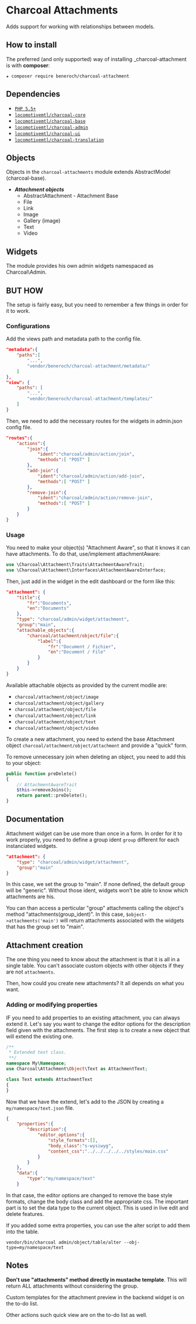 Charcoal Attachments
====================

Adds support for working with relationships between models.

## How to install

The preferred (and only supported) way of installing _charcoal-attachment is with **composer**:

```shell
★ composer require beneroch/charcoal-attachment
```


## Dependencies

- [`PHP 5.5+`](http://php.net)
- [`locomotivemtl/charcoal-core`](https://github.com/locomotivemtl/charcoal-core)
- [`locomotivemtl/charcoal-base`](https://github.com/locomotivemtl/charcoal-base)
- [`locomotivemtl/charcoal-admin`](https://github.com/locomotivemtl/charcoal-admin)
- [`locomotivemtl/charcoal-ui`](https://github.com/locomotivemtl/charcoal-ui)
- [`locomotivemtl/charcoal-translation`](https://github.com/locomotivemtl/charcoal-translation)

## Objects

Objects in the `charcoal-attachments` module extends AbstractModel (charcoal-base).

- ***Attachment objects***
	- AbstractAttachment - Attachment Base
	- File
	- Link
	- Image
	- Gallery (image)
	- Text
	- Video

## Widgets

The module provides his own admin widgets namespaced as Charcoal\Admin.

## BUT HOW

The setup is fairly easy, but you need to remember a few things in order for it to work.

### Configurations

Add the views path and metadata path to the config file.
```json
"metadata":{
    "paths":[
        "...",
        "vendor/beneroch/charcoal-attachment/metadata/"
    ]
},
"view": {
    "paths": [
        "...",
        "vendor/beneroch/charcoal-attachment/templates/"
    ]
}
```

Then, we need to add the necessary routes for the widgets in admin.json config file.
```json
"routes":{
    "actions":{
        "join":{
            "ident":"charcoal/admin/action/join",
            "methods":[ "POST" ]
        },
        "add-join":{
            "ident":"charcoal/admin/action/add-join",
            "methods":[ "POST" ]
        },
        "remove-join":{
            "ident":"charcoal/admin/action/remove-join",
            "methods":[ "POST" ]
        }
    }
}
```



### Usage

You need to make your object(s) "Attachment Aware", so that it knows it can have attachments. To do that, use/implement attachmentAware:
```php
use \Charcoal\Attachment\Traits\AttachmentAwareTrait;
use \Charcoal\Attachment\Interfaces\AttachmentAwareInterface;
```

Then, just add in the widget in the edit dashboard or the form like this:
```json
"attachment": {
    "title":{
        "fr":"Documents",
        "en":"Documents"
    },
    "type": "charcoal/admin/widget/attachment",
    "group":"main",
    "attachable_objects":{
        "charcoal/attachment/object/file":{
            "label":{
                "fr":"Document / Fichier",
                "en":"Document / File"
            }
        }
    }
}
```

Available attachable objects as provided by the current modile are:

- `charcoal/attachment/object/image`
- `charcoal/attachment/object/gallery`
- `charcoal/attachment/object/file`
- `charcoal/attachment/object/link`
- `charcoal/attachment/object/text`
- `charcoal/attachment/object/video`

To create a new attachment, you need to extend the base Attachment object `charcoal/attachment/object/attachment` and provide a "quick" form.

To remove unnecessary join when deleting an object, you need to add this to your object:
```php
public function preDelete()
{
    // AttachmentAwareTrait
    $this->removeJoins();
    return parent::preDelete();
}
```

## Documentation
Attachment widget can be use more than once in a form. In order for it to work properly, you need to define a group ident `group` different for each instanciated widgets.
```json
"attachment": {
    "type": "charcoal/admin/widget/attachment",
    "group":"main"
}
```
In this case, we set the group to "main". If none defined, the default group will be "generic". Without those ident, widgets won't be able to know which attachments are his.

You can than access a perticular "group" attachments calling the object's method "attachments(group_ident)". In this case, `$object->attachments('main')` will return attachments associated with the widgets that has the group set to "main".

## Attachment creation
The one thing you need to know about the attachment is that it is all in a single table. You can't associate custom objects with other objects if they are not `attachments`.

Then, how could you create new attachments? It all depends on what you want.

### Adding or modifying properties
IF you need to add properties to an existing attachment, you can always extend it. Let's say you want to change the editor options for the description field given with the attachments. The first step is to create a new object that will extend the existing one.
```php
/**
 * Extended text class.
 **/
namespace My\Namespace;
use Charcoal\Attachment\Object\Text as AttachmentText;

class Text extends AttachmentText
{
}
```
Now that we have the extend, let's add to the JSON by creating a `my/namespace/text.json` file.
```JSON
{
    "properties":{
        "description":{
            "editor_options":{
                "style_formats":[],
                "body_class":"s-wysiwyg",
                "content_css":"../../../../../styles/main.css"
            }
        }
    },
    "data":{
        "type":"my/namespace/text"
    }
```
In that case, the editor options are changed to remove the base style formats, change the body class and add the appropriate css. The important part is to set the data type to the current object. This is used in live edit and delete features.

If you added some extra properties, you can use the alter script to add them into the table.

`vendor/bin/charcoal admin/object/table/alter --obj-type=my/namespace/text`


## Notes

**Don't use "attachments" method directly in mustache template**. This will return ALL attachments without considering the group.

Custom templates for the attachment preview in the backend widget is on the to-do list.

Other actions such quick view are on the to-do list as well.
